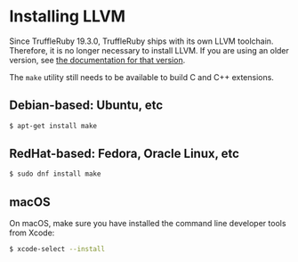 # Installing LLVM

Since TruffleRuby 19.3.0, TruffleRuby ships with its own LLVM toolchain.
Therefore, it is no longer necessary to install LLVM. If you are using an older
version, see [the documentation for that version](https://github.com/oracle/truffleruby/blob/vm-19.2.0/doc/user/installing-llvm.md).

The `make` utility still needs to be available to build C and C++ extensions.

## Debian-based: Ubuntu, etc

```bash
$ apt-get install make
```

## RedHat-based: Fedora, Oracle Linux, etc

```bash
$ sudo dnf install make
```

## macOS

On macOS, make sure you have installed the command line developer tools from Xcode:

```bash
$ xcode-select --install
```
